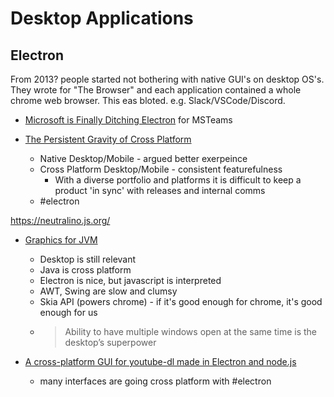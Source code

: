 Desktop Applications
====================

Electron
--------

From 2013? people started not bothering with native GUI's on desktop OS's. They wrote for "The Browser" and each application contained a whole chrome web browser. This eas bloted.
e.g. Slack/VSCode/Discord.
* [Microsoft is Finally Ditching Electron](https://blog.devgenius.io/microsoft-is-finally-ditching-electron-9e081757f9db) for MSTeams

* [The Persistent Gravity of Cross Platform](https://allenpike.com/2021/gravity-of-cross-platform-apps)
   * Native Desktop/Mobile - argued better exerpeince
   * Cross Platform Desktop/Mobile - consistent featurefulness
      * With a diverse portfolio and platforms it is difficult to keep a product 'in sync' with releases and internal comms
   * #electron

https://neutralino.js.org/

* [Graphics for JVM](https://tonsky.me/blog/skija/)
   * Desktop is still relevant
   * Java is cross platform
   * Electron is nice, but javascript is interpreted
   * AWT, Swing are slow and clumsy
   * Skia API (powers chrome) - if it's good enough for chrome, it's good enough for us
   * > Ability to have multiple windows open at the same time is the desktop’s superpower



* [A cross-platform GUI for youtube-dl made in Electron and node.js](https://github.com/jely2002/youtube-dl-gui)
    * many interfaces are going cross platform with #electron